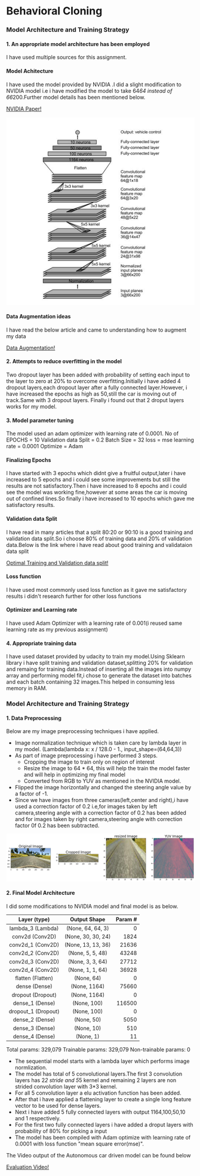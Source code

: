 # **Behavioral Cloning** 

### Model Architecture and Training Strategy

#### 1. An appropriate model architecture has been employed

I have used multiple sources for this assignment.

#### Model Achitecture
I have used the model provided by NVIDIA .I did a slight modification to NVIDIA model i.e i have modified the model to take 64*64 instead of 66*200.Further model details has been mentioned below.

[NVIDIA Paper!](https://images.nvidia.com/content/tegra/automotive/images/2016/solutions/pdf/end-to-end-dl-using-px.pdf)

![NVIDIA](./ExampleImages/NVIDIA.jpeg)

#### Data Augmentation ideas

I have read the below article and came to understanding how to augment my data

[Data Augmentation!](https://junshengfu.github.io/driving-behavioral-cloning/)

#### 2. Attempts to reduce overfitting in the model

Two dropout layer has been added with probability of setting each input to the layer to zero at 20% to overcome overfitting.Initially i have added 4 dropout layers,each dropout layer after a fully connected layer.However, i have increased the epochs as high as 50,still the car is moving out of track.Same with 3 dropout layers. Finally i found out that 2 droput layers works for my model.

#### 3. Model parameter tuning

The model used an adam optimizer with learning rate of 0.0001.
No of EPOCHS = 10
Validation data Split = 0.2
Batch Size = 32
loss = mse
learning rate = 0.0001
Optimize = Adam

#### Finalizing Epochs
I have started with 3 epochs which didnt give a fruitful output,later i have increased to 5 epochs and i could see some improvements but still the results are not satisfactory.Then i have increased to 8 epochs and i could see the model was working fine,however at some areas the car is moving out of confined lines.So finally i have increased to 10 epochs which gave me satisfactory results.
#### Validation data Split
I have read in many articles that a split 80:20 or 90:10 is a good training and validation data split.So i choose 80% of training data and 20% of validation data.Below is the link where i have read about good training and validataion data split

[Optimal Training and Validation data split!](https://stackoverflow.com/questions/13610074/is-there-a-rule-of-thumb-for-how-to-divide-a-dataset-into-training-and-validatio)

#### Loss function
I have used most commonly used loss function as it gave me satisfactory results i didn't research further for other loss functions

#### Optimizer and Learning rate
I have used Adam Optimizer with a learning rate of 0.001(i reused same learning rate as my previous assignment)

#### 4. Appropriate training data

I have used dataset provided by udacity to train my model.Using Sklearn library i have split training and validation dataset,splitting 20% for validation and remaing for training data.Instead of inserting all the images into numpy array and performing model fit,i chose to generate the dataset into batches and each batch containing 32 images.This helped in consuming less memory in RAM.

### Model Architecture and Training Strategy

#### 1. Data Preprocessing
Below are my image preprocessing techniques i have applied.

* Image normalization technique which is taken care by lambda layer in my model.
(Lambda(lambda x: x / 128.0 - 1., input_shape=(64,64,3))
* As part of image preprocessing i have performed 3 steps. 
   * Cropping the image to train only on region of interest
   * Resize the image to 64 * 64, this will help the train the model faster and will help in optimizing my final model
   * Converted from RGB to YUV as mentioned in the NVIDIA model.
* Flipped the image horizontally and changed the steering angle value by a factor of -1.
* Since we have images from three cameras(left,center and right),i have used a correction factor of 0.2 i.e,for images taken by left camera,steering angle with a correction factor of 0.2 has been added and for images taken by right camera,steering angle with correction factor 0f 0.2 has been subtracted.

![preprocessed_image](./ExampleImages/preprocessed_image.png)

#### 2. Final Model Architecture

I did some modifications to NVIDIA model and final model is as below.

| Layer (type)        	|     Output Shape		|    Param #	|
|:---------------------:|:---------------------:|--------------:| 
| lambda_3 (Lambda)     | (None, 64, 64, 3) 	|   0     		|
| conv2d (Conv2D)      	| (None, 30, 30, 24)   	|   1824   		|
| conv2d_1 (Conv2D)		| (None, 13, 13, 36) 	|   21636  		|
| conv2d_2 (Conv2D)    	| (None, 5, 5, 48)    	|   43248  		|
| conv2d_3 (Conv2D)	    | (None, 3, 3, 64)		|   27712  		|
| conv2d_4 (Conv2D)		| (None, 1, 1, 64) 		|   36928  		|
| flatten (Flatten)		| (None, 64)           	|   0    		|
| dense (Dense)  	    | (None, 1164)       	|   75660  		|
| dropout (Dropout)		| (None, 1164)  		|   0     		|
| dense_1 (Dense) 		| (None, 100)			|   116500 		|
| dropout_1 (Dropout)	| (None, 100)			|   0     		|
| dense_2 (Dense)  		| (None, 50)			|   5050   		|
| dense_3 (Dense) 		| (None, 10)			|   510    		|
| dense_4 (Dense)		| (None, 1)				|   11    		|

Total params: 329,079
Trainable params: 329,079
Non-trainable params: 0


* The sequential model starts with a lambda layer which performs image normlization.
* The model has total of 5 convolutional layers.The first 3 convolution layers has 2*2 stride and 5*5 kernel and remaining 2 layers are non strided convolution layer with 3*3 kernel.
* For all 5 convolution layer a elu activation function has been added.
* After that i have applied a flattening layer to create a single long feature vector to be used for dense layers.
* Next i have added 5 fully connected layers with output 1164,100,50,10 and 1 respectively.
* For the first two fully connected layers i have added a droput layers with probability of 80% for picking a input
* The model has been compiled with Adam optimize with learning rate of 0.0001 with loss function "mean square error(mse)".

The Video output of the Autonomous car driven model can be found below

[Evaluation Video!](https://www.youtube.com/watch?v=jFf-MQceb2E)

